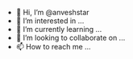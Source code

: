 - 👋 Hi, I’m @anveshstar
- 👀 I’m interested in ...
- 🌱 I’m currently learning ...
- 💞️ I’m looking to collaborate on ...
- 📫 How to reach me ...

<!---
anveshstar/anveshstar is a ✨ special ✨ repository because its `README.md` (this file) appears on your GitHub profile.
You can click the Preview link to take a look at your changes.
--->
